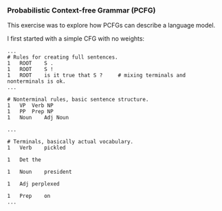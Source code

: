 ### Probabilistic Context-free Grammar (PCFG)

This exercise was to explore how PCFGs can describe a language model.

I first started with a simple CFG with no weights:

```
...
# Rules for creating full sentences.
1	ROOT	S .
1	ROOT	S !
1	ROOT	is it true that S ?     # mixing terminals and nonterminals is ok.
...

# Nonterminal rules, basic sentence structure.
1	VP	Verb NP
1	PP	Prep NP
1	Noun	Adj Noun

...

# Terminals, basically actual vocabulary.
1	Verb	pickled

1	Det	the

1	Noun	president

1	Adj	perplexed

1	Prep	on
...

```
